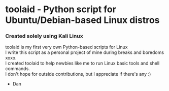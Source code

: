 # toolaid - Python script for Ubuntu/Debian-based Linux distros


### Created solely using Kali Linux ###

toolaid is my first very own Python-based scripts for Linux \
I write this script as a personal project of mine during breaks and boredoms xoxo. \
I created toolaid to help newbies like me to run Linux basic tools and shell commands. \
I don't hope for outside contributions, but I appreciate if there's any :)

- Dan
